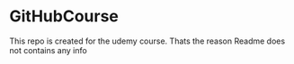 # GitHubCourse
This repo is created for the udemy course. Thats the reason Readme does not contains any info
